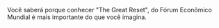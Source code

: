 Você saberá porque conhecer "The Great Reset", do Fórum Econômico Mundial é mais importante do que você imagina.

<script>
    document.title = "\"COVID-19: The Great Reset\" – Resumo e crítica - Gustavo Moraes";
    var link = document.querySelector("link[rel*='icon']") || document.createElement('link');
    link.type = 'image/x-icon';
    link.rel = 'shortcut icon';
    link.href =  "https://rawcdn.githack.com/GreatReset/GreatReset.github.io/2f603f5cb243721f225b8d5f38fe5c9b06c2a79b/favicon.ico";
    document.getElementsByTagName('head')[0].appendChild(link);
    document.getElementsByClassName("project-name")[0].innerHTML = "\"COVID-19: The Great Reset\"<br><small>Resumo e crítica</small>";
    document.getElementsByClassName("site-footer-credits")[0].innerHTML = "<center>Save the date: <b>08/01/2021</b></center>"
</script>
